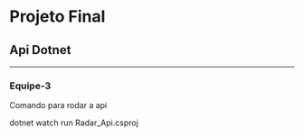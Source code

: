 <div>
  <h1>Projeto Final</h1>
  <h2>Api Dotnet</h2>
  <hr>
  </div>
  <div>
  <h3>Equipe-3</h3>
  </div>
  <div>
  <p>Comando para rodar a api</p>
  <p>dotnet watch run Radar_Api.csproj</p>
</div>
